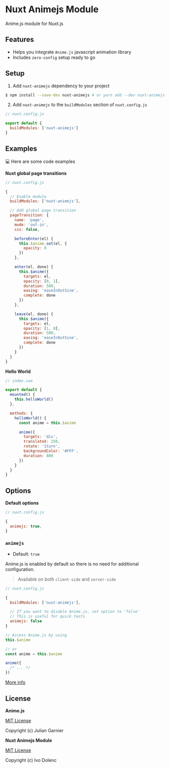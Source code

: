<h1>Nuxt Animejs Module</h1>

Anime.js module for Nuxt.js

## Features

- Helps you integrate `Anime.js` javascript animation library
- Includes `zero-config` setup ready to go

## Setup

1. Add `nuxt-animejs` dependency to your project

```bash
$ npm install --save-dev nuxt-animejs # or yarn add --dev nuxt-animejs
```

2. Add `nuxt-animejs` to the `buildModules` section of `nuxt.config.js`

```js
// nuxt.config.js

export default {
  buildModules: ['nuxt-animejs']
}
```

## Examples

💻 Here are some code examples

**Nuxt global page transitions**

```js
// nuxt.config.js

{
  // Enable module
  buildModules: ['nuxt-animejs'],

  // Add global page transition
  pageTransition: {
    name: 'page',
    mode: 'out-in',
    css: false,

    beforeEnter(el) {
      this.$anime.set(el, {
        opacity: 0
      })
    },

    enter(el, done) {
      this.$anime({
        targets: el,
        opacity: [0, 1],
        duration: 500,
        easing: 'easeInOutSine',
        complete: done
      })
    },

    leave(el, done) {
      this.$anime({
        targets: el,
        opacity: [1, 0],
        duration: 500,
        easing: 'easeInOutSine',
        complete: done
      })
    }
  }
}
```

**Hello World**

```js
// index.vue

export default {
  mounted() {
    this.helloWorld()
  },

  methods: {
    helloWorld() {
      const anime = this.$anime

      anime({
        targets: 'div',
        translateX: 250,
        rotate: '1turn',
        backgroundColor: '#FFF',
        duration: 800
      })
    }
  }
}
```

## Options

**Default options**

```js
// nuxt.config.js

{
  animejs: true,
}
```

### `animejs`

- Default: `true`

Anime.js is enabled by default so there is no need for additional configuration.

> Available on both `client-side` and `server-side`

```js
// nuxt.config.js

{
  buildModules: ['nuxt-animejs'],

  // If you want to disable Anime.js, set option to 'false'
  // This is useful for quick tests
  animejs: false
}
```

```js
// Access Anime.js by using
this.$anime

// or
const anime = this.$anime

anime({
  /* ... */
})
```

[More info](https://animejs.com/documentation/)

## License

**Anime.js**

[MIT License](https://github.com/juliangarnier/anime/blob/master/LICENSE.md)

Copyright (c) Julian Garnier

**Nuxt Animejs Module**

[MIT License](LICENSE)

Copyright (c) Ivo Dolenc
